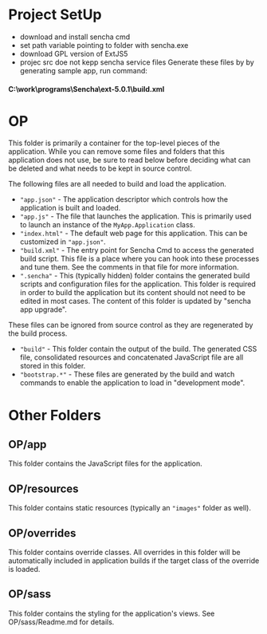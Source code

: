 
# Project SetUp
- download and install sencha cmd
- set path variable pointing to folder with sencha.exe 
- download GPL version of ExtJS5
- projec src doe not kepp sencha service files
Generate these files by by generating sample app, run command:   
#### C:\work\programs\Sencha\ext-5.0.1\build.xml

# OP
This folder is primarily a container for the top-level pieces of the application.
While you can remove some files and folders that this application does not use,
be sure to read below before deciding what can be deleted and what needs to be
kept in source control.

The following files are all needed to build and load the application.

 - `"app.json"` - The application descriptor which controls how the application is
   built and loaded.
 - `"app.js"` - The file that launches the application. This is primarily used to
   launch an instance of the `MyApp.Application` class.
 - `"index.html"` - The default web page for this application. This can be customized
   in `"app.json"`.
 - `"build.xml"` - The entry point for Sencha Cmd to access the generated build
   script. This file is a place where you can hook into these processes and tune
   them. See the comments in that file for more information.
 - `".sencha"` - This (typically hidden) folder contains the generated build scripts
   and configuration files for the application. This folder is required in order to
   build the application but its content should not need to be edited in most cases.
   The content of this folder is updated by "sencha app upgrade".

These files can be ignored from source control as they are regenerated by the build
process.

 - `"build"` - This folder contain the output of the build. The generated CSS file,
   consolidated resources and concatenated JavaScript file are all stored in this
   folder.
 - `"bootstrap.*"` - These files are generated by the build and watch commands to
   enable the application to load in "development mode".

# Other Folders

## OP/app

This folder contains the JavaScript files for the application.

## OP/resources

This folder contains static resources (typically an `"images"` folder as well).

## OP/overrides

This folder contains override classes. All overrides in this folder will be 
automatically included in application builds if the target class of the override
is loaded.

## OP/sass

This folder contains the styling for the application's views. See OP/sass/Readme.md
for details.
